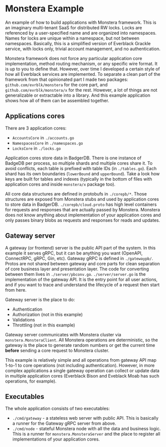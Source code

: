 # Monstera Example

An example of how to build applications with Monstera framework. This is an imaginary multi-tenant SaaS for 
distributed RW locks. Locks are referenced by a user-specified name and are organized into namespaces. Names for locks
are unique within a namespace, but not between namespaces. Basically, this is a simplified version of Everblack Grackle
service, with locks only, trivial account management, and no authentication. 

Monstera framework does not force any particular application core implementation, method routing mechanism, or any 
specific wire format. It is up to you to define that. However, over time I developed a certain style of how all
Everblack services are implemented. To separate a clean part of the framework from that opinionated part I made
two packages: `github.com/evrblk/monstera` for the core part, and `github.com/evrblk/monstera/x` for the rest.
However, a lot of things are not generalizable or extractable into a library. And this example application shows how
all of them can be assembled together.

## Applications cores

There are 3 application cores:

* `AccountsCore` in `./accounts.go`
* `NamespacesCore` in `./namespaces.go`
* `LocksCore` in `./locks.go`

Application cores store data in BadgerDB. There is one instance of BadgeDB per process, so multiple shards and multiple
cores share it. To avoid conflicts, each table is prefixed with table IDs (in `./tables.go`). Each shard has its own 
boundaries (`lowerBound` and `upperBound`). Take a look how keys are built for tables and indexes (typically in the
bottom of files with application cores and inside `monstera/x` package too).

All core data structures are defined in protobufs in `./corepb/*`. Those structures are exposed from Monstera stubs
and used by application cores to store data in BadgerDB. `./corepb/cloud.proto` has high level containers for requests
and responses that are actually passed by Monstera. Monstera does not know anything about implementation of your
application cores and only passes binary blobs as requests and responses for reads and updates.

## Gateway server

A gateway (or frontend) server is the public API part of the system. In this example it serves gRPC, but it can be
anything you want (OpenAPI, ConnectRPC, gRPC, Gin, etc). Gateway gRPC is defined in `./gatewaypb/`. Protos are not
shared between gateway and core parts for clean separation of core business layer and presentation layer. The code for
converting between them lives in `./server/pbconv.go`. `./server/server.go` is the implementation of the gateway API.
It is the entry point for all user actions, and if you want to trace and understand the lifecycle of a request then 
start from here.

Gateway server is the place to do:

* Authentication
* Authorization (not in this example)
* Validations
* Throttling (not in this example)

Gateway server communicates with Monstera cluster via `monstera.MonsteraClient`. All Monstera operations are 
deterministic, so the gateway is the place to generate random numbers or get the current time __before__ sending a core
request to Monstera cluster.

This example is relatively simple and all operations from gateway API map 1-to-1 to core operations (not including 
authentication). However, in more complex applications a single gateway operation can collect or update data in 
multiple application cores (Everblack Bison and Eveblack Moab has such operations, for example).

## Executables

The whole application consists of two executables:

* `./cmd/gateway` - a stateless web server with public API. This is basically a runner for the Gateway gRPC server 
  from above.
* `./cmd/node` - stateful Monstera node with all the data and business logic. This is a runner for 
  `monstera.MonsteraServer` and the place to register all implementations of your application cores.

